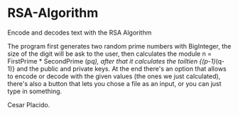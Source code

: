 # RSA-Algorithm
Encode and decodes text with the RSA Algorithm


The program first generates two random prime numbers with BigInteger, the size of the digit will be ask to the user, 
then calculates the module n = FirstPrime * SecondPrime (p*q), after that it calculates the toiltien {(p-1)*(q-1)} and the 
public and private keys.
At the end there's an option that allows to encode or decode with the given values (the ones we just calculated), there's
also a button that lets you chose a file as an input, or you can just type in something.

Cesar Placido.
